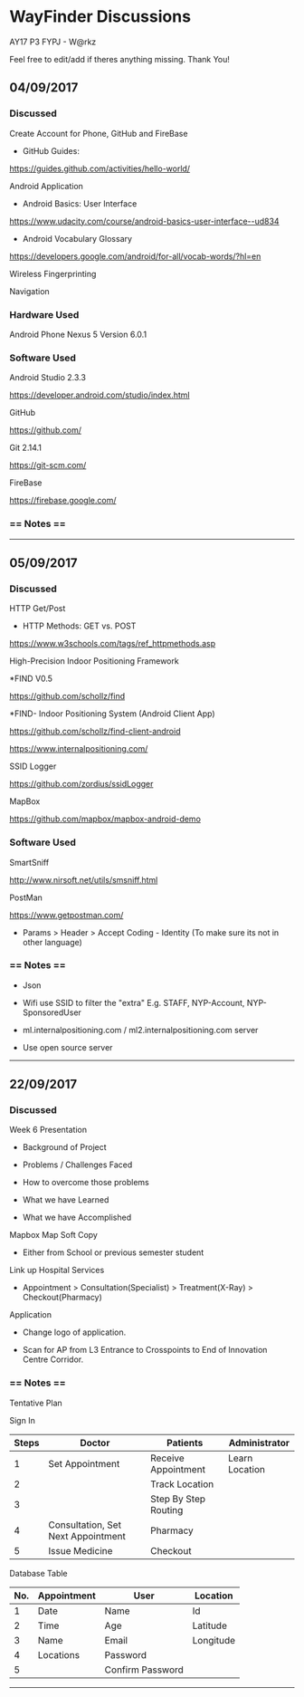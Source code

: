 # WayFinder Discussions

AY17 P3 FYPJ  - W@rkz

Feel free to edit/add if theres anything missing. Thank You!

## 04/09/2017

### Discussed 

Create Account for Phone, GitHub and FireBase

- GitHub Guides:

https://guides.github.com/activities/hello-world/

Android Application

- Android Basics: User Interface

https://www.udacity.com/course/android-basics-user-interface--ud834

- Android Vocabulary Glossary

https://developers.google.com/android/for-all/vocab-words/?hl=en

Wireless Fingerprinting

Navigation

### Hardware Used

Android Phone Nexus 5 Version 6.0.1

### Software Used

Android Studio 2.3.3

https://developer.android.com/studio/index.html

GitHub

https://github.com/

Git 2.14.1

https://git-scm.com/

FireBase

https://firebase.google.com/

### == Notes ==

--------------------------------

## 05/09/2017

### Discussed 

HTTP Get/Post

- HTTP Methods: GET vs. POST

https://www.w3schools.com/tags/ref_httpmethods.asp

High-Precision Indoor Positioning Framework

*FIND V0.5

https://github.com/schollz/find

*FIND- Indoor Positioning System (Android Client App)

https://github.com/schollz/find-client-android

https://www.internalpositioning.com/

SSID Logger

https://github.com/zordius/ssidLogger

MapBox

https://github.com/mapbox/mapbox-android-demo

### Software Used 

SmartSniff

http://www.nirsoft.net/utils/smsniff.html

PostMan

https://www.getpostman.com/

- Params > Header > Accept Coding  - Identity (To make sure its not in other language)

### == Notes ==

- Json

- Wifi use SSID to filter the "extra" E.g. STAFF, NYP-Account, NYP-SponsoredUser

- ml.internalpositioning.com / ml2.internalpositioning.com server

- Use open source server

--------------------------------

## 22/09/2017 

### Discussed

Week 6 Presentation 

- Background of Project

- Problems / Challenges Faced

- How to overcome those problems

- What we have Learned

- What we have Accomplished

Mapbox Map Soft Copy

- Either from School or previous semester student

Link up Hospital Services

- Appointment > Consultation(Specialist) > Treatment(X-Ray) > Checkout(Pharmacy)

Application

- Change logo of application.

- Scan for AP from L3 Entrance to Crosspoints to End of Innovation Centre Corridor.

### == Notes ==

Tentative Plan

Sign In

Steps | Doctor | Patients | Administrator
------|--------|----------|--------------
1 | Set Appointment | Receive Appointment | Learn Location
2 | | Track Location |
3 | | Step By Step Routing |
4 | Consultation, Set Next Appointment | Pharmacy |
5 | Issue Medicine | Checkout |

Database Table

No. | Appointment | User | Location
----|-------------|------|---------
1 | Date | Name | Id
2 | Time | Age | Latitude
3 | Name | Email | Longitude
4 | Locations | Password |
5 |  | Confirm Password |

--------------------------------



